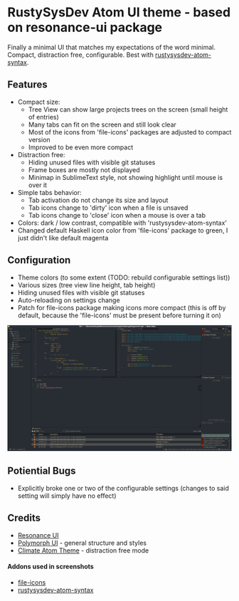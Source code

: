 # RustySysDev Atom UI theme - based on resonance-ui package

Finally a minimal UI that matches my expectations of the word minimal.
Compact, distraction free, configurable.
Best with [rustysysdev-atom-syntax](https://github.com/rustysys-dev/rustysysdev-atom-syntax).

## Features

* Compact size:
    - Tree View can show large projects trees on the screen (small height of entries)
    - Many tabs can fit on the screen and still look clear
    - Most of the icons from 'file-icons' packages are adjusted to compact version
    - Improved to be even more compact
* Distraction free:
    - Hiding unused files with visible git statuses
    - Frame boxes are mostly not displayed
    - Minimap in SublimeText style, not showing highlight until mouse is over it
* Simple tabs behavior:
    - Tab activation do not change its size and layout
    - Tab icons change to 'dirty' icon when a file is unsaved
    - Tab icons change to 'close' icon when a mouse is over a tab
* Colors: dark / low contrast, compatible with 'rustysysdev-atom-syntax'
* Changed default Haskell icon color from 'file-icons' package to green, I just didn't like default magenta

## Configuration

* Theme colors (to some extent (TODO: rebuild configurable settings list))
* Various sizes (tree view line height, tab height)
* Hiding unused files with visible git statuses
* Auto-reloading on settings change
* Patch for file-icons package making icons more compact (this is off by default, because the 'file-icons' must be present before turning it on)

![](https://raw.githubusercontent.com/rustysys-dev/rustysysdev-atom-ui/master/rustysysdev-atom-ui.png)

## Potiential Bugs

* Explicitly broke one or two of the configurable settings (changes to said setting will simply have no effect)

## Credits

* [Resonance UI](https://github.com/dktn/resonance-ui)
* [Polymorph UI](https://atom.io/themes/polymorph-ui) - general structure and styles
* [Climate Atom Theme](https://atom.io/themes/climate-ui) - distraction free mode

#### Addons used in screenshots
* [file-icons](https://atom.io/packages/file-icons)
* [rustysysdev-atom-syntax](https://github.com/rustysys-dev/rustysysdev-atom-syntax)
